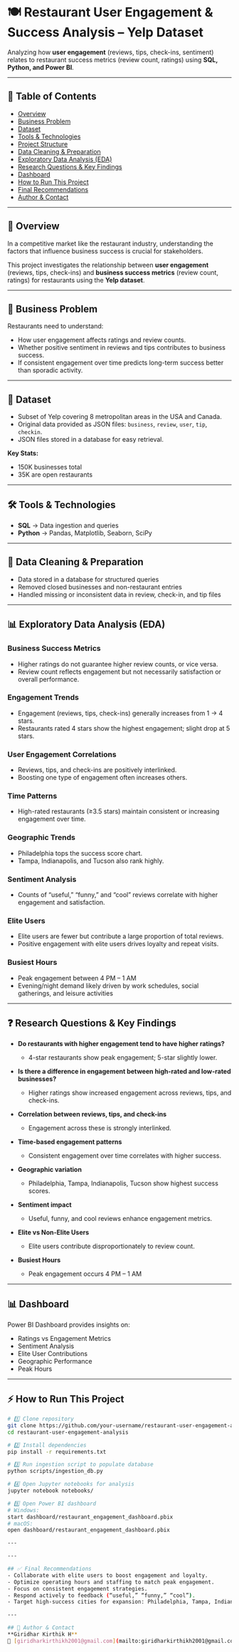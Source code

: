 # 🍽️ Restaurant User Engagement & Success Analysis – Yelp Dataset

Analyzing how **user engagement** (reviews, tips, check-ins, sentiment) relates to restaurant success metrics (review count, ratings) using **SQL, Python, and Power BI**.

---

## 📌 Table of Contents
- [Overview](#-overview)  
- [Business Problem](#-business-problem)  
- [Dataset](#-dataset)  
- [Tools & Technologies](#-tools--technologies)  
- [Project Structure](#-project-structure)  
- [Data Cleaning & Preparation](#-data-cleaning--preparation)  
- [Exploratory Data Analysis (EDA)](#-exploratory-data-analysis-eda)  
- [Research Questions & Key Findings](#-research-questions--key-findings)  
- [Dashboard](#-dashboard)  
- [How to Run This Project](#-how-to-run-this-project)  
- [Final Recommendations](#-final-recommendations)  
- [Author & Contact](#-author--contact)  

---

## 📖 Overview
In a competitive market like the restaurant industry, understanding the factors that influence business success is crucial for stakeholders.

This project investigates the relationship between **user engagement** (reviews, tips, check-ins) and **business success metrics** (review count, ratings) for restaurants using the **Yelp dataset**.

---

## 🎯 Business Problem
Restaurants need to understand:  
- How user engagement affects ratings and review counts.  
- Whether positive sentiment in reviews and tips contributes to business success.  
- If consistent engagement over time predicts long-term success better than sporadic activity.  

---

## 📂 Dataset
- Subset of Yelp covering 8 metropolitan areas in the USA and Canada.  
- Original data provided as JSON files: `business`, `review`, `user`, `tip`, `checkin`.  
- JSON files stored in a database for easy retrieval.  

**Key Stats:**  
- 150K businesses total  
- 35K are open restaurants  

---

## 🛠️ Tools & Technologies
- **SQL** → Data ingestion and queries  
- **Python** → Pandas, Matplotlib, Seaborn, SciPy  

---

## 🧹 Data Cleaning & Preparation
- Data stored in a database for structured queries  
- Removed closed businesses and non-restaurant entries  
- Handled missing or inconsistent data in review, check-in, and tip files  

---

## 📊 Exploratory Data Analysis (EDA)

### Business Success Metrics
- Higher ratings do not guarantee higher review counts, or vice versa.  
- Review count reflects engagement but not necessarily satisfaction or overall performance.  

### Engagement Trends
- Engagement (reviews, tips, check-ins) generally increases from 1 → 4 stars.  
- Restaurants rated 4 stars show the highest engagement; slight drop at 5 stars.  

### User Engagement Correlations
- Reviews, tips, and check-ins are positively interlinked.  
- Boosting one type of engagement often increases others.  

### Time Patterns
- High-rated restaurants (≥3.5 stars) maintain consistent or increasing engagement over time.  

### Geographic Trends
- Philadelphia tops the success score chart.  
- Tampa, Indianapolis, and Tucson also rank highly.  

### Sentiment Analysis
- Counts of “useful,” “funny,” and “cool” reviews correlate with higher engagement and satisfaction.  

### Elite Users
- Elite users are fewer but contribute a large proportion of total reviews.  
- Positive engagement with elite users drives loyalty and repeat visits.  

### Busiest Hours
- Peak engagement between 4 PM – 1 AM  
- Evening/night demand likely driven by work schedules, social gatherings, and leisure activities  

---

## ❓ Research Questions & Key Findings
- **Do restaurants with higher engagement tend to have higher ratings?**  
  - 4-star restaurants show peak engagement; 5-star slightly lower.  

- **Is there a difference in engagement between high-rated and low-rated businesses?**  
  - Higher ratings show increased engagement across reviews, tips, and check-ins.  

- **Correlation between reviews, tips, and check-ins**  
  - Engagement across these is strongly interlinked.  

- **Time-based engagement patterns**  
  - Consistent engagement over time correlates with higher success.  

- **Geographic variation**  
  - Philadelphia, Tampa, Indianapolis, Tucson show highest success scores.  

- **Sentiment impact**  
  - Useful, funny, and cool reviews enhance engagement metrics.  

- **Elite vs Non-Elite Users**  
  - Elite users contribute disproportionately to review count.  

- **Busiest Hours**  
  - Peak engagement occurs 4 PM – 1 AM  

---

## 📊 Dashboard
Power BI Dashboard provides insights on:  
- Ratings vs Engagement Metrics  
- Sentiment Analysis  
- Elite User Contributions  
- Geographic Performance  
- Peak Hours  

---

## ⚡ How to Run This Project
```bash
# 1️⃣ Clone repository
git clone https://github.com/your-username/restaurant-user-engagement-analysis.git
cd restaurant-user-engagement-analysis

# 2️⃣ Install dependencies
pip install -r requirements.txt

# 3️⃣ Run ingestion script to populate database
python scripts/ingestion_db.py

# 4️⃣ Open Jupyter notebooks for analysis
jupyter notebook notebooks/

# 5️⃣ Open Power BI dashboard
# Windows:
start dashboard/restaurant_engagement_dashboard.pbix
# macOS:
open dashboard/restaurant_engagement_dashboard.pbix

---

---

## ✅ Final Recommendations
- Collaborate with elite users to boost engagement and loyalty.  
- Optimize operating hours and staffing to match peak engagement.  
- Focus on consistent engagement strategies.  
- Respond actively to feedback (“useful,” “funny,” “cool”).  
- Target high-success cities for expansion: Philadelphia, Tampa, Indianapolis, Tucson.  

---

## 👤 Author & Contact
**Giridhar Kirthik H**  
📧 [giridharkirthikh2001@gmail.com](mailto:giridharkirthikh2001@gmail.com)

